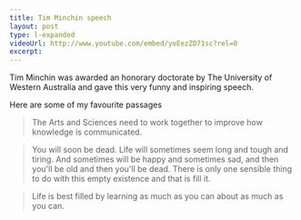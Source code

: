 ```yaml
---
title: Tim Minchin speech
layout: post
type: l-expanded
videoUrl: http://www.youtube.com/embed/yoEezZD71sc?rel=0
excerpt: 
---
```


Tim Minchin was awarded an honorary doctorate by The University of Western Australia and gave this very funny and inspiring speech.

Here are some of my favourite passages 

> The Arts and Sciences need to work together to improve how knowledge is communicated.

> You will soon be dead. Life will sometimes seem long and tough and tiring. And sometimes will be happy and sometimes sad, and then you'll be old and then you'll be dead. There is only one sensible thing to do with this empty existence and that is fill it. 

> Life is best filled by learning as much as you can about as much as you can.